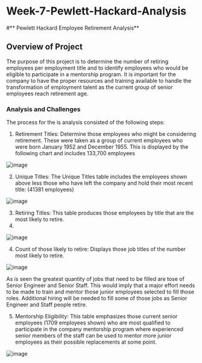 # Week-7-Pewlett-Hackard-Analysis

#** Pewlett Hackard Employee Retirement Analysis**

## Overview of Project

The purpose of this project is to determine the number of retiring employees per employment title and to identify employees
who would be eligible to participate in a mentorship program. It is important for the company to have the proper resources
and training available to handle the transformation of employment talent as the current group of senior employees reach retirement age. 

### Analysis and Challenges

The process for the is analysis consisted of the following steps:

1. Retirement Titles: Determine those employees who might be considering retirement. These were taken as a group of current employees
who were born January 1952 and December 1955. This is displayed by the following chart and includes 133,700 employees

![image](https://user-images.githubusercontent.com/101996041/167227658-ed87160e-116a-49e8-b09a-4c8cc05f41f4.png)


2. Unique Titles: The Unique Titles table includes the employees shown above less those who have left the company and hold their most recent title: (41381 employees)

![image](https://user-images.githubusercontent.com/101996041/167227689-34706bd0-f59b-4f4c-82b6-f257c505e1e0.png)


3. Retiring Titles: This table produces those employees by title that are the most likely to retire.
4. 
![image](https://user-images.githubusercontent.com/101996041/167227712-3c3844fe-ebd0-46ef-91ec-ad2e9f3970fe.png)


4. Count of those likely to retire: Displays those job titles of the number most likely to retire.

![image](https://user-images.githubusercontent.com/101996041/167227725-71550c5e-9d2c-4425-854b-484b9c98bfaf.png)

As is seen the greatest quantity of jobs that need to be filled are tose of Senior Engineer and Senior Staff. This would imply that a major effort
needs to be made to train and mentor those junior employees selected to fill those roles. Additional hiring will be needed to fill some of those
jobs as Senior Engineer and Staff people retire. 

5. Mentorship Eligibility: This table emphasizes those current senior employees (1709 employees shown) who are most qualified to participate in the company mentorship program where experienced senior members of the staff can be used to mentor more junior employees as their possible replacements at some point.  

![image](https://user-images.githubusercontent.com/101996041/167227752-fecc1d09-b315-4b0e-8bdd-a1de1066801a.png)


